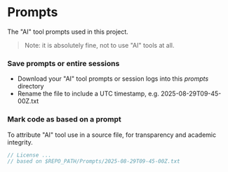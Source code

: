 # Prompts
The "AI" tool prompts used in this project.

> Note: it is absolutely fine, not to use "AI" tools at all.

### Save prompts or entire sessions
- Download your "AI" tool prompts or session logs into this _prompts_ directory
- Rename the file to include a UTC timestamp, e.g. 2025-08-29T09-45-00Z.txt

### Mark code as based on a prompt
To attribute "AI" tool use in a source file, for transparency and academic integrity.

```kotlin
// License ...
// based on $REPO_PATH/Prompts/2025-08-29T09-45-00Z.txt
```
